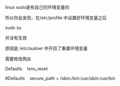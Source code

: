 <p>
	linux&nbsp;sudo是有自己的环境变量的
</p>
<p>
	所以你会发现，在/etc/profile&nbsp;中设置好环境变量之后
</p>
<p>
	sudo&nbsp;su&nbsp;
</p>
<p>
	并没有生效
</p>
<p>
	原因是 /etc/sudoer&nbsp;中开启了重置环境变量&nbsp;
</p>
<p>
	需要修改两处
</p>
<p>
	Defaults&nbsp; &nbsp; !env_reset
</p>
<p>
	#Defaults&nbsp; &nbsp; secure_path = /sbin:/bin:/usr/sbin:/usr/bin
</p>